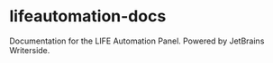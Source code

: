 # lifeautomation-docs
Documentation for the LIFE Automation Panel. Powered by JetBrains Writerside.
